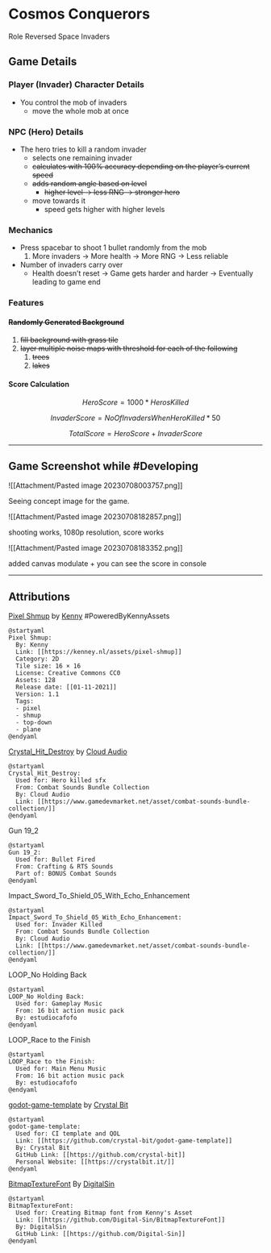 # Cosmos Conquerors

Role Reversed Space Invaders

## Game Details

### Player (Invader) Character Details

- You control the mob of invaders  
	- move the whole mob at once  

### NPC (Hero) Details

- The hero tries to kill a random invader  
	- selects one remaining invader  
	- ~~calculates with 100% accuracy depending on the player’s current speed~~
	- ~~adds random angle based on level~~
		- ~~higher level → less RNG → stronger hero~~  
	- move towards it
		- speed gets higher with higher levels

### Mechanics

- Press spacebar to shoot 1 bullet randomly from the mob  
	1. More invaders → More health → More RNG → Less reliable  
- Number of invaders carry over  
	- Health doesn’t reset → Game gets harder and harder → Eventually leading to game end

### Features

#### ~~Randomly Generated Background~~

1. ~~fill background with grass tile~~
2. ~~layer multiple noise maps with threshold for each of the following~~
	1. ~~trees~~
	2. ~~lakes~~

#### Score Calculation

$$
HeroScore = 1000 * HerosKilled
$$

$$
InvaderScore = NoOfInvadersWhenHeroKilled * 50
$$

$$
TotalScore = HeroScore + InvaderScore
$$

---

## Game Screenshot while #Developing

![[Attachment/Pasted image 20230708003757.png]]

Seeing concept image for the game. 

![[Attachment/Pasted image 20230708182857.png]]

shooting works, 1080p resolution, score works

![[Attachment/Pasted image 20230708183352.png]]

added canvas modulate + you can see the score in console 

---

## Attributions

 [Pixel Shmup](https://kenney.nl/assets/pixel-shmup) by [Kenny](https://kenney.nl/) #PoweredByKennyAssets

```plantuml
@startyaml
Pixel Shmup:
  By: Kenny
  Link: [[https://kenney.nl/assets/pixel-shmup]]
  Category: 2D
  Tile size: 16 × 16
  License: Creative Commons CC0
  Assets: 128
  Release date: [[01-11-2021]]
  Version: 1.1
  Tags: 
  - pixel
  - shmup
  - top-down
  - plane
@endyaml
```

[Crystal_Hit_Destroy](https://www.gamedevmarket.net/asset/combat-sounds-bundle-collection/) by [Cloud Audio](https://www.gamedevmarket.net/member/albertfernandez) 

```plantuml
@startyaml
Crystal_Hit_Destroy:
  Used for: Hero killed sfx
  From: Combat Sounds Bundle Collection  
  By: Cloud Audio
  Link: [[https://www.gamedevmarket.net/asset/combat-sounds-bundle-collection/]]
@endyaml
```

Gun 19_2  

```plantuml
@startyaml
Gun 19_2:
  Used for: Bullet Fired
  From: Crafting & RTS Sounds
  Part of: BONUS Combat Sounds
@endyaml
```

Impact_Sword_To_Shield_05_With_Echo_Enhancement  

```plantuml
@startyaml
Impact_Sword_To_Shield_05_With_Echo_Enhancement:
  Used for: Invader Killed
  From: Combat Sounds Bundle Collection
  By: Cloud Audio
  Link: [[https://www.gamedevmarket.net/asset/combat-sounds-bundle-collection/]]
@endyaml
```

LOOP_No Holding Back  

```plantuml
@startyaml
LOOP_No Holding Back:
  Used for: Gameplay Music
  From: 16 bit action music pack
  By: estudiocafofo
@endyaml
```

LOOP_Race to the Finish

```plantuml
@startyaml
LOOP_Race to the Finish:
  Used for: Main Menu Music
  From: 16 bit action music pack
  By: estudiocafofo
@endyaml
```

[godot-game-template](https://github.com/crystal-bit/godot-game-template) by [Crystal Bit](https://crystalbit.it/)

```plantuml
@startyaml
godot-game-template:
  Used for: CI template and QOL
  Link: [[https://github.com/crystal-bit/godot-game-template]]
  By: Crystal Bit
  GitHub Link: [[https://github.com/crystal-bit]]
  Personal Website: [[https://crystalbit.it/]]
@endyaml
```

[BitmapTextureFont](https://github.com/Digital-Sin/BitmapTextureFont) By [DigitalSin](https://github.com/Digital-Sin)

```plantuml
@startyaml
BitmapTextureFont:
  Used for: Creating Bitmap font from Kenny's Asset
  Link: [[https://github.com/Digital-Sin/BitmapTextureFont]]
  By: DigitalSin
  GitHub Link: [[https://github.com/Digital-Sin]]
@endyaml
```
